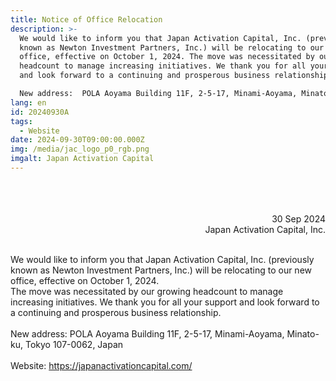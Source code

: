 ```yaml
---
title: Notice of Office Relocation
description: >-
  We would like to inform you that Japan Activation Capital, Inc. (previously
  known as Newton Investment Partners, Inc.) will be relocating to our new
  office, effective on October 1, 2024. The move was necessitated by our growing
  headcount to manage increasing initiatives. We thank you for all your support
  and look forward to a continuing and prosperous business relationship.

  New address:  POLA Aoyama Building 11F, 2-5-17, Minami-Aoyama, Minato-ku, Tokyo 107-0062, Japan
lang: en
id: 20240930A
tags:
  - Website
date: 2024-09-30T09:00:00.000Z
img: /media/jac_logo_p0_rgb.png
imgalt: Japan Activation Capital
---
```

<div style="text-align: right;">
<br><br><br>
30 Sep 2024<br>Japan Activation Capital, Inc.
</div>

\
We would like to inform you that Japan Activation Capital, Inc. (previously known as Newton Investment Partners, Inc.) will be relocating to our new office, effective on October 1, 2024.\
The move was necessitated by our growing headcount to manage increasing initiatives. We thank you for all your support and look forward to a continuing and prosperous business relationship.\
\
New address:  POLA Aoyama Building 11F, 2-5-17, Minami-Aoyama, Minato-ku, Tokyo 107-0062, Japan\
\
Website:  <https://japanactivationcapital.com/>
